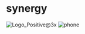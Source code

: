 # synergy
![Logo_Positive@3x](https://user-images.githubusercontent.com/105946669/171841262-244541f3-a9d9-4fbe-ad36-ee6f6e3241d2.png)
![phone](https://user-images.githubusercontent.com/105946669/171847227-78bf624d-ad3b-4607-a4c7-aa290fec6396.svg)

